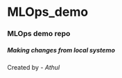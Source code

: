 # MLOps_demo

<h3>MLOps demo repo</h3>
<h5>Making changes from local systemo</h5>
Created by - <i>Athul</i>
